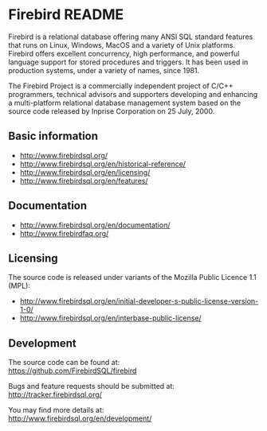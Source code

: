 # Firebird README

Firebird is a relational database offering many ANSI SQL standard features that runs on Linux, Windows, MacOS and a variety of Unix platforms. Firebird offers excellent concurrency, high performance, and powerful language support for stored procedures and triggers. It has been used in production systems, under a variety of names, since 1981.

The Firebird Project is a commercially independent project of C/C++ programmers, technical advisors and supporters developing and enhancing a multi-platform relational database management system based on the source code released by Inprise Corporation on 25 July, 2000.

## Basic information

* http://www.firebirdsql.org/
* http://www.firebirdsql.org/en/historical-reference/
* http://www.firebirdsql.org/en/licensing/
* http://www.firebirdsql.org/en/features/

## Documentation

* http://www.firebirdsql.org/en/documentation/
* http://www.firebirdfaq.org/

## Licensing

The source code is released under variants of the Mozilla Public Licence 1.1 (MPL):

* http://www.firebirdsql.org/en/initial-developer-s-public-license-version-1-0/
* http://www.firebirdsql.org/en/interbase-public-license/

## Development

The source code can be found at:  
https://github.com/FirebirdSQL/firebird

Bugs and feature requests should be submitted at:  
http://tracker.firebirdsql.org/

You may find more details at:  
http://www.firebirdsql.org/en/development/
